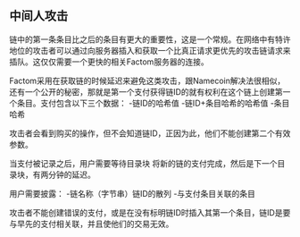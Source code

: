 ## 中间人攻击链中的第一条条目比之后的条目有更大的重要性，这是一个常规。在网络中有特许地位的攻击者可以通过向服务器插入和获取一个比真正请求更优先的攻击链请求来插队。这仅仅需要一个更快的相关Factom服务器的连接。Factom采用在获取链的时候延迟来避免这类攻击，跟Namecoin解决法很相似，还有一个公开的秘密，那就是第一个支付获得链ID的就有权利在这个链上创建第一个条目。支付包含以下三个数据：-链ID的哈希值-链ID+条目哈希的哈希值-条目哈希攻击者会看到购买的操作，但不会知道链ID，正因为此，他们不能创建第二个有效参数。当支付被记录之后，用户需要等待目录块 将新的链的支付完成，然后是下一个目录块，有两分钟的延迟。用户需要披露：-链名称（字节串）链ID的散列-与支付条目关联的条目攻击者不能创建错误的支付，或是在没有标明链ID时插入其第一个条目，链ID是要与早先的支付相关联，并且使他们的交易无效。
